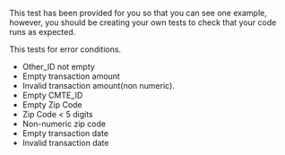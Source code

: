 This test has been provided for you so that you can see one example, however, you should be creating your own tests to check that your code runs as expected.


This tests for error conditions.
- Other_ID not empty
- Empty transaction amount
- Invalid transaction amount(non numeric).
- Empty CMTE_ID
- Empty Zip Code
- Zip Code < 5 digits 
- Non-numeric zip code
- Empty transaction date
- Invalid transaction date

